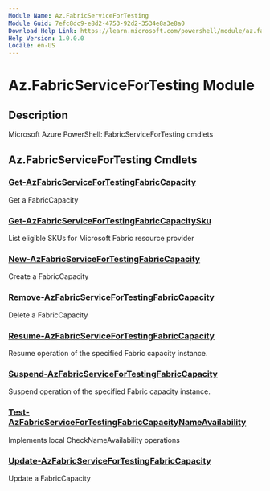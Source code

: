 ```yaml
---
Module Name: Az.FabricServiceForTesting
Module Guid: 7efc8dc9-e8d2-4753-92d2-3534e8a3e8a0
Download Help Link: https://learn.microsoft.com/powershell/module/az.fabricservicefortesting
Help Version: 1.0.0.0
Locale: en-US
---
```


# Az.FabricServiceForTesting Module
## Description
Microsoft Azure PowerShell: FabricServiceForTesting cmdlets

## Az.FabricServiceForTesting Cmdlets
### [Get-AzFabricServiceForTestingFabricCapacity](Get-AzFabricServiceForTestingFabricCapacity.md)
Get a FabricCapacity

### [Get-AzFabricServiceForTestingFabricCapacitySku](Get-AzFabricServiceForTestingFabricCapacitySku.md)
List eligible SKUs for Microsoft Fabric resource provider

### [New-AzFabricServiceForTestingFabricCapacity](New-AzFabricServiceForTestingFabricCapacity.md)
Create a FabricCapacity

### [Remove-AzFabricServiceForTestingFabricCapacity](Remove-AzFabricServiceForTestingFabricCapacity.md)
Delete a FabricCapacity

### [Resume-AzFabricServiceForTestingFabricCapacity](Resume-AzFabricServiceForTestingFabricCapacity.md)
Resume operation of the specified Fabric capacity instance.

### [Suspend-AzFabricServiceForTestingFabricCapacity](Suspend-AzFabricServiceForTestingFabricCapacity.md)
Suspend operation of the specified Fabric capacity instance.

### [Test-AzFabricServiceForTestingFabricCapacityNameAvailability](Test-AzFabricServiceForTestingFabricCapacityNameAvailability.md)
Implements local CheckNameAvailability operations

### [Update-AzFabricServiceForTestingFabricCapacity](Update-AzFabricServiceForTestingFabricCapacity.md)
Update a FabricCapacity

